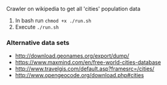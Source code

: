 Crawler on wikipedia to get all 'cities' population data
1) In bash run `chmod +x ./run.sh`
2) Execute `./run.sh`

### Alternative data sets
- http://download.geonames.org/export/dump/
- https://www.maxmind.com/en/free-world-cities-database
- http://www.travelgis.com/default.asp?framesrc=/cities/
- http://www.opengeocode.org/download.php#cities
